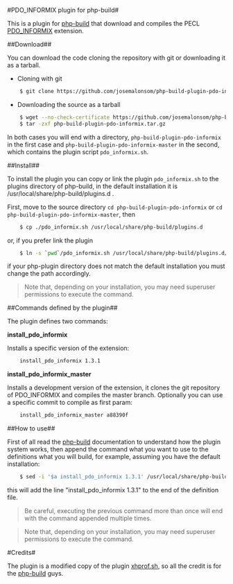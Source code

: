 #PDO_INFORMIX plugin for php-build#

This is a plugin for [php-build](https://github.com/CHH/php-build) that
download and compiles the PECL
[PDO_INFORMIX](http://pecl.php.net/package/PDO_INFORMIX) extension.

##Download##

You can download the code cloning the repository with git or downloading
it as a tarball.

- Cloning with git

```sh
    $ git clone https://github.com/josemalonsom/php-build-plugin-pdo-informix.git
```
- Downloading the source as a tarball

```sh
    $ wget --no-check-certificate https://github.com/josemalonsom/php-build-plugin-pdo-informix/archive/master.tar.gz -O php-build-plugin-pdo-informix.tar.gz
    $ tar -zxf php-build-plugin-pdo-informix.tar.gz
```

In both cases you will end with a directory, `php-build-plugin-pdo-informix`
in the first case and `php-build-plugin-pdo-informix-master` in the second,
which contains the plugin script `pdo_informix.sh`.

##Install##

To install the plugin you can copy or link the plugin `pdo_informix.sh`
to the plugins directory of php-build, in the default installation it is
/usr/local/share/php-build/plugins.d .

First, move to the source directory `cd php-build-plugin-pdo-informix`
or `cd php-build-plugin-pdo-informix-master`, then

```sh
    $ cp ./pdo_informix.sh /usr/local/share/php-build/plugins.d
```

or, if you prefer link the plugin

```sh
    $ ln -s `pwd`/pdo_informix.sh /usr/local/share/php-build/plugins.d/
```

if your php-plugin directory does not match the default installation you must
change the path accordingly.

> Note that, depending on your installation, you may need superuser permissions to execute the command.

##Commands defined by the plugin##

The plugin defines two commands:

**install_pdo_informix**

Installs a specific version of the extension:

```sh
    install_pdo_informix 1.3.1
```

**install_pdo_informix_master**

Installs a development version of the extension, it clones the git repository
of PDO_INFORMIX and compiles the master branch. Optionally you can use a specific
commit to compile as first param:

```sh
    install_pdo_informix_master a88390f
```

##How to use##

First of all read the [php-build](https://github.com/CHH/php-build) documentation
to understand how the plugin system works, then append the command what you want
to use to the definitions what you will build, for example, assuming you
have the default installation:

```sh
    $ sed -i '$a install_pdo_informix 1.3.1' /usr/local/share/php-build/plugins.d/definitions/5.5.18
```
this will add the line "install_pdo_informix 1.3.1" to the end of the definition file.

> Be careful, executing the previous command more than once will end with the command appended multiple times.

> Note that, depending on your installation, you may need superuser permissions to execute the command.

#Credits#

The plugin is a modified copy of the plugin [xhprof.sh](https://github.com/CHH/php-build/blob/master/share/php-build/plugins.d/xhprof.sh), so all the credit is for the [php-build](https://github.com/CHH/php-build) guys.
